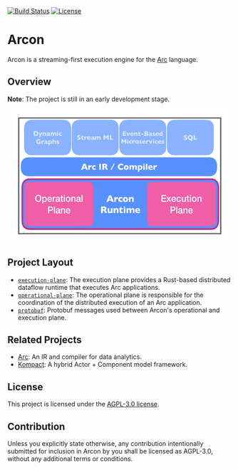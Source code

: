 [![Build Status](https://dev.azure.com/arcon-cda/arcon/_apis/build/status/cda-group.arcon?branchName=master)](https://dev.azure.com/arcon-cda/arcon/_build/latest?definitionId=1&branchName=master)
[![License](https://img.shields.io/badge/License-AGPL--3.0--only-blue)](https://github.com/cda-group/arcon)

# Arcon

Arcon is a streaming-first execution engine for the [Arc](https://github.com/cda-group/arc) language.

## Overview

**Note**: The project is still in an early development stage.

<p align="center">
  <img width="600" height="300" src=".github/arcon_overview.jpg">
</p>


## Project Layout

* [`execution-plane`]: The execution plane provides a Rust-based distributed dataflow runtime that executes Arc applications.
* [`operational-plane`]: The operational plane is responsible for the coordination of the distributed execution of an Arc application.
* [`protobuf`]: Protobuf messages used between Arcon's operational and execution plane.

[`execution-plane`]: execution-plane
[`operational-plane`]: operational-plane
[`protobuf`]: protobuf

## Related Projects

* [Arc](https://github.com/cda-group/arc): An IR and compiler for data analytics.
* [Kompact](https://github.com/kompics/kompact): A hybrid Actor + Component model framework.


## License

This project is licensed under the [AGPL-3.0 license](LICENSE).

## Contribution

Unless you explicitly state otherwise, any contribution intentionally submitted for inclusion in Arcon by you shall be licensed as AGPL-3.0, without any additional terms or conditions.
